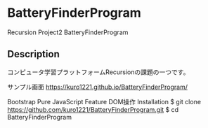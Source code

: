 # BatteryFinderProgram

Recursion Project2 BatteryFinderProgram

## Description
コンピュータ学習プラットフォームRecursionの課題の一つです。

サンプル画面 https://kuro1221.github.io/BatteryFinderProgram/


Bootstrap
Pure JavaScript
Feature
DOM操作
Installation
$ git clone https://github.com/kuro1221/BatteryFinderProgram.git
$ cd BatteryFinderProgram



